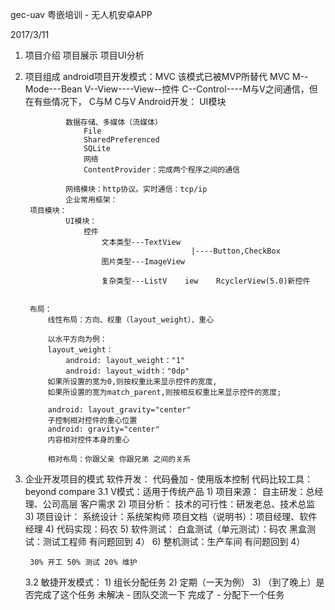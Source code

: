 gec-uav
粤嵌培训 - 无人机安卓APP

2017/3/11

1. 项目介绍
	项目展示
	项目UI分析
2. 项目组成
	android项目开发模式：MVC 该模式已被MVP所替代
	MVC
	M--Mode---Bean
	V--View----View--控件
	C--Control----M与V之间通信，但在有些情况下，
		C与M  C与V
		Android开发：
				UI模块

				数据存储、多媒体（流媒体）
					File
					SharedPreferenced
					SQLite
					网络
					ContentProvider：完成两个程序之间的通信

				网络模块：http协议。实时通信：tcp/ip
				企业常用框架：
		项目模块：
				UI模块：
					控件
						文本类型---TextView
											|----Button,CheckBox
						图片类型---ImageView

						复杂类型---ListV	iew    RcyclerView(5.0)新控件


        布局：
            线性布局：方向、权重（layout_weight）、重心

            以水平方向为例：
            layout_weight：
                android: layout_weight："1"
                android: layout_width："0dp"
            如果所设置的宽为0,则按权重比来显示控件的宽度,
            如果所设置的宽为match_parent,则按相反权重比来显示控件的宽度;

            android: layout_gravity="center"
            子控制相对控件的重心位置
            android: gravity="center"
            内容相对控件本身的重心

            相对布局：你跟父亲 你跟兄弟 之间的关系

3. 企业开发项目的模式
	软件开发：
		代码叠加 - 使用版本控制
		代码比较工具：beyond compare
	3.1 V模式：适用于传统产品
		1) 项目来源：
			自主研发：总经理、公司高层
			客户需求
		2) 项目分析：
			技术的可行性：研发老总、技术总监
		3) 项目设计：
			系统设计：系统架构师
			项目文档（说明书）：项目经理、软件经理
		4) 代码实现：码农
		5) 软件测试：
			白盒测试（单元测试）：码农
			黑盒测试：测试工程师
			有问题回到 4）
		6) 整机测试：生产车间
			有问题回到 4）

		30% 开工 50% 测试 20% 维护

	3.2 敏捷开发模式：
		1) 组长分配任务
		2) 定期（一天为例）
		3) （到了晚上）是否完成了这个任务
			未解决 - 团队交流一下
			完成了 - 分配下一个任务
